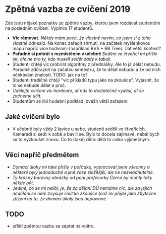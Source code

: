 # Zpětná vazba ze cvičení 2019

Zde jsou nějaké poznatky ze zpětné vazby, kterou jsem rozdával studentům
na posledním cvičení. Vyplnilo 17 studentů.

 * **Víc rámovat.**
   *Někdy mám pocit, že vlastně nevím, co jsem si z toho vlastně odnesla.*
   Na konec zařadit shrnutí, na začátek myšlenkovou mapu napříč více hodinami
   (například BVS + RB Tree). Dát větší kontext?
 * **Pořádně si pohrát s rozmístěním v učebně**
   *Sedění ve čtveřici mi přišlo ok, ale ne pro ty, kdo museli sedět zády
   k tabuli.*
 * Studenti chtějí víc probírat algoritmy z přednášky. Ale to já dělat nebudu.
   Porádně zdůraznit na začátku semestru, že to dělat nebudu a že od nich
   očekávám znalosti. TODO: jak na to?
 * Studenti tradičně chtějí "víc příkladů typu jako na zkoušce". Vyjasnit, že
   to se nebude dělat a proč.
 * *Udělejte cvičení víc hardcore, ať nás to dostatečně vyděsí, ať se začneme
   učit.*
 * Studentům se líbí hudební podklad, zvážit větší zařazení.

## Jaké cvičení bylo

 * V učebně byly vždy 2 lavice u sebe, studenti seděli ve čtveřicích. Kamarádi
   si sedli k sobě a bavili se. Bylo to docela zajímavé, nebál bych se to
   vyzkoušet znovu. Co to (také) dělá: dělá to cviko výjimečným.

## Věci napříč předmětem

 * *Domácí úlohy mi také přišly v pořádku, vypracoval jsem všechny a některé
   byly jednoduché a jiné zase složitější, ale ne nezvládnutelné.*
 * *Ty krásný barevný obrázky od paní profesorky Černé by mohly taky někde být.*
 * *Jediné, co se mi nelíbí, je, že za dělaní DÚ nemáme nic, ale za jejich nedělání
   se nám zvyšuje limit ke zkoušce (což mi přijde jako zbytečné ztížení na to,
   že domácí úkoly jsou nepovinné.*

## TODO

 * příští zpětnou vazbu se zeptat na vnitro.
